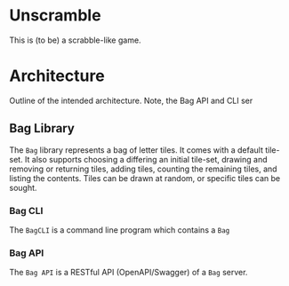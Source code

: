 # Unscramble

This is (to be) a scrabble-like game.


# Architecture

Outline of the intended architecture. Note, the Bag API and CLI ser

## Bag Library

The `Bag` library represents a bag of letter tiles. It comes with a default tile-set. 
It also supports choosing a differing an initial tile-set, drawing and removing or returning tiles, adding tiles, 
counting the remaining tiles, and listing the contents. Tiles can be drawn at random, or specific tiles can be sought.

### Bag CLI

The `BagCLI` is a command line program which contains a `Bag`

### Bag API

The `Bag API` is a RESTful API (OpenAPI/Swagger) of a `Bag` server. 


